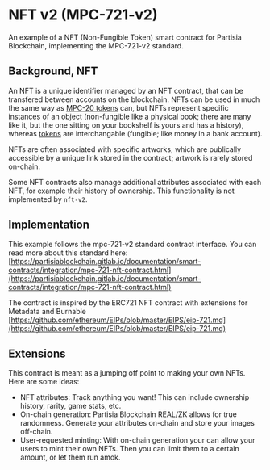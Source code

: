 # NFT v2 (MPC-721-v2)

An example of a NFT (Non-Fungible Token) smart contract for Partisia
Blockchain, implementing the MPC-721-v2 standard.

## Background, NFT

An NFT is a unique identifier managed by an NFT contract, that can be
transfered between accounts on the blockchain. NFTs can be used in much the
same way as [MPC-20 tokens](../token-v2) can, but NFTs represent specific
instances of an object (non-fungible like a physical book; there are many like
it, but the one sitting on your bookshelf is yours and has a history), whereas
[tokens](../token-v2) are interchangable (fungible; like money in a bank
account).

NFTs are often associated with specific artworks, which are publically
accessible by a unique link stored in the contract; artwork is rarely stored
on-chain.

Some NFT contracts also manage additional attributes associated with each NFT,
for example their history of ownership. This functionality is not implemented
by `nft-v2`.

## Implementation

This example follows the mpc-721-v2 standard contract interface. You can read more about this standard here:  [https://partisiablockchain.gitlab.io/documentation/smart-contracts/integration/mpc-721-nft-contract.html](https://partisiablockchain.gitlab.io/documentation/smart-contracts/integration/mpc-721-nft-contract.html)

The contract is inspired by the ERC721 NFT contract with extensions for Metadata and Burnable\
[https://github.com/ethereum/EIPs/blob/master/EIPS/eip-721.md](https://github.com/ethereum/EIPs/blob/master/EIPS/eip-721.md)

## Extensions

This contract is meant as a jumping off point to making your own NFTs. Here are
some ideas:

- NFT attributes: Track anything you want! This can include ownership history,
  rarity, game stats, etc.
- On-chain generation: Partisia Blockchain REAL/ZK allows for true randomness.
  Generate your attributes on-chain and store your images off-chain.
- User-requested minting: With on-chain generation your can allow your users to
  mint their own NFTs. Then you can limit them to a certain amount, or let them
  run amok.
